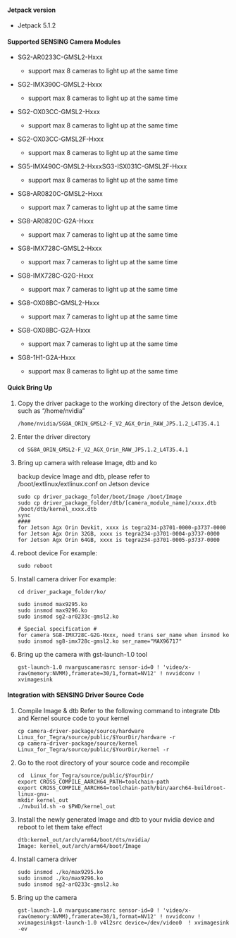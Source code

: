 #### Jetpack version

* Jetpack 5.1.2

#### Supported SENSING Camera Modules

* SG2-AR0233C-GMSL2-Hxxx

  * support max 8 cameras to light up at the same time
* SG2-IMX390C-GMSL2-Hxxx

  * support max 8 cameras to light up at the same time
* SG2-OX03CC-GMSL2-Hxxx

  * support max 8 cameras to light up at the same time
* SG2-OX03CC-GMSL2F-Hxxx

  * support max 8 cameras to light up at the same time
* SG5-IMX490C-GMSL2-HxxxSG3-ISX031C-GMSL2F-Hxxx

  * support max 8 cameras to light up at the same time
* SG8-AR0820C-GMSL2-Hxxx

  * support max 7 cameras to light up at the same time
* SG8-AR0820C-G2A-Hxxx

  * support max 7 cameras to light up at the same time
* SG8-IMX728C-GMSL2-Hxxx

  * support max 7 cameras to light up at the same time
* SG8-IMX728C-G2G-Hxxx

  * support max 7 cameras to light up at the same time
* SG8-OX08BC-GMSL2-Hxxx

  * support max 7 cameras to light up at the same time
* SG8-OX08BC-G2A-Hxxx

  * support max 7 cameras to light up at the same time
* SG8-1H1-G2A-Hxxx

  * support max 8 cameras to light up at the same time

#### Quick Bring Up

1. Copy the driver package to the working directory of the Jetson device, such as “/home/nvidia”

   ```
   /home/nvidia/SG8A_ORIN_GMSL2-F_V2_AGX_Orin_RAW_JP5.1.2_L4T35.4.1
   ```
2. Enter the driver directory

   ```
   cd SG8A_ORIN_GMSL2-F_V2_AGX_Orin_RAW_JP5.1.2_L4T35.4.1
   ```
3. Bring up camera with release Image, dtb and ko

   backup device Image and dtb, please refer to /boot/extlinux/extlinux.conf on Jetson device

   ```
   sudo cp driver_package_folder/boot/Image /boot/Image
   sudo cp driver_package_folder/dtb/[camera_module_name]/xxxx.dtb /boot/dtb/kernel_xxxx.dtb
   sync
   ####
   for Jetson Agx Orin Devkit, xxxx is tegra234-p3701-0000-p3737-0000
   for Jetson Agx Orin 32GB, xxxx is tegra234-p3701-0004-p3737-0000
   for Jetson Agx Orin 64GB, xxxx is tegra234-p3701-0005-p3737-0000
   ```
4. reboot device
   For example:

   ```
   sudo reboot
   ```
5. Install camera driver
   For example:

   ```
   cd driver_package_folder/ko/

   sudo insmod max9295.ko
   sudo insmod max9296.ko
   sudo insmod sg2-ar0233c-gmsl2.ko

   # Special specification #
   for camera SG8-IMX728C-G2G-Hxxx, need trans ser_name when insmod ko
   sudo insmod sg8-imx728c-gmsl2.ko ser_name="MAX96717"
   ```
6. Bring up the camera with gst-launch-1.0 tool

   ```
   gst-launch-1.0 nvarguscamerasrc sensor-id=0 ! 'video/x-raw(memory:NVMM),framerate=30/1,format=NV12' ! nvvidconv ! xvimagesink
   ```

#### Integration with SENSING Driver Source Code

1. Compile Image & dtb
   Refer to the following command to integrate Dtb and Kernel source code to your kernel

   ```
   cp camera-driver-package/source/hardware Linux_for_Tegra/source/public/$YourDir/hardware -r
   cp camera-driver-package/source/kernel Linux_for_Tegra/source/public/$YourDir/kernel -r
   ```
2. Go to the root directory of your source code and recompile

   ```
   cd  Linux_for_Tegra/source/public/$YourDir/
   export CROSS_COMPILE_AARCH64_PATH=toolchain-path
   export CROSS_COMPILE_AARCH64=toolchain-path/bin/aarch64-buildroot-linux-gnu-
   mkdir kernel_out
   ./nvbuild.sh -o $PWD/kernel_out
   ```
3. Install the newly generated Image and dtb to your nvidia device and reboot to let them take effect

   ```
   dtb:kernel_out/arch/arm64/boot/dts/nvidia/
   Image: kernel_out/arch/arm64/boot/Image
   ```
4. Install camera driver

   ```
   sudo insmod ./ko/max9295.ko
   sudo insmod ./ko/max9296.ko
   sudo insmod sg2-ar0233c-gmsl2.ko
   ```
5. Bring up the camera

   ```
   gst-launch-1.0 nvarguscamerasrc sensor-id=0 ! 'video/x-raw(memory:NVMM),framerate=30/1,format=NV12' ! nvvidconv ! xvimagesinkgst-launch-1.0 v4l2src device=/dev/video0  ! xvimagesink -ev
   ```
